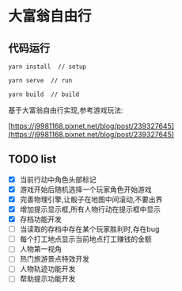 # 大富翁自由行

## 代码运行
```
yarn install  // setup

yarn serve  // run

yarn build  // build
```
基于大富翁自由行实现,参考游戏玩法:

[https://j9981168.pixnet.net/blog/post/239327645](https://j9981168.pixnet.net/blog/post/239327645)

## TODO list

- [x] 当前行动中角色头部标记
- [x] 游戏开始后随机选择一个玩家角色开始游戏
- [x] 完善物理引擎,让骰子在地图中间滚动,不要出界
- [x] 增加提示显示框,所有人物行动在提示框中显示
- [x] 存档功能开发
- [ ] 当读取的存档中存在某个玩家胜利时,存在bug
- [ ] 每个打工地点显示当前地点打工赚钱的金额
- [ ] 人物第一视角
- [ ] 热门旅游景点特效开发
- [ ] 人物轨迹功能开发
- [ ] 帮助提示功能开发
